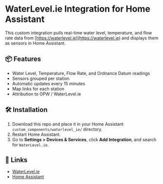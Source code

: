 # WaterLevel.ie Integration for Home Assistant

This custom integration pulls real-time water level, temperature, and flow rate data from [https://waterlevel.ie](https://waterlevel.ie) and displays them as sensors in Home Assistant.

## 📦 Features

- Water Level, Temperature, Flow Rate, and Ordnance Datum readings
- Sensors grouped per station
- Automatic updates every 15 minutes
- Map links for each station
- Attribution to OPW / WaterLevel.ie

## 🛠 Installation

1. Download this repo and place it in your Home Assistant `custom_components/waterlevel_ie/` directory.
2. Restart Home Assistant.
3. Go to **Settings > Devices & Services**, click **Add Integration**, and search for `WaterLevel.ie`.


## 🔗 Links

- [WaterLevel.ie](https://waterlevel.ie)
- [Home Assistant](https://www.home-assistant.io)